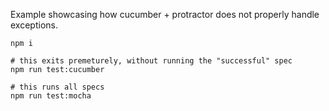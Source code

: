 Example showcasing how cucumber + protractor does not properly handle exceptions.

```
npm i

# this exits premeturely, without running the "successful" spec
npm run test:cucumber

# this runs all specs
npm run test:mocha
```
